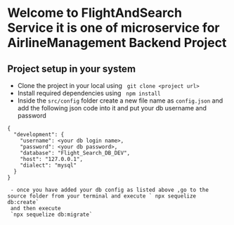 # Welcome to FlightAndSearch Service it is one of microservice for AirlineManagement Backend Project

## Project setup in your system
- Clone the project in your local using ` git clone <project url>`
- Install required dependencies using ` npm install` 
- Inside the `src/config` folder create a new file name as `config.json` and add the following json code into it and put your db username and password

```
{
  "development": {
    "username": <your db login name>,
    "password": <your db password>,
    "database": "Flight_Search_DB_DEV",
    "host": "127.0.0.1",
    "dialect": "mysql"
  }
}

```

```
 - once you have added your db config as listed above ,go to the source folder from your terminal and execute ` npx sequelize db:create`
 and then execute 
 `npx sequelize db:migrate`
```

